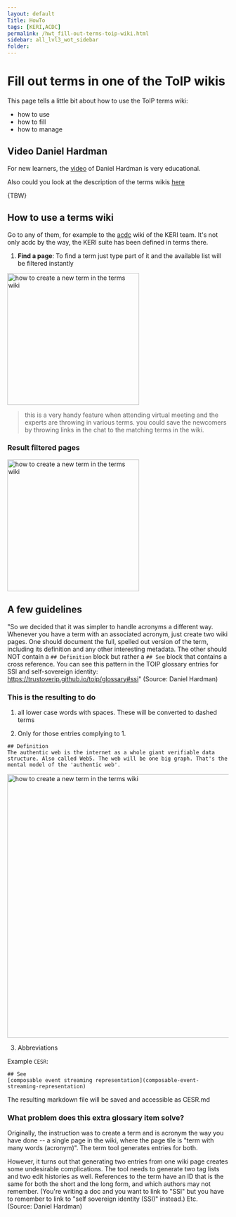```yaml
---
layout: default
Title: HowTo
tags: [KERI,ACDC]
permalink: /hwt_fill-out-terms-toip-wiki.html
sidebar: all_lvl3_wot_sidebar
folder: 
---
```

# Fill out terms in one of the ToIP wikis

This page tells a little bit about how to use the ToIP terms wiki:
- how to use
- how to fill
- how to manage

## Video Daniel Hardman
For new learners, the [video]() of Daniel Hardman is very educational. 

Also could you look at the description of the terms wikis [here]()

{TBW}

## How to use a terms wiki
Go to any of them, for example to the [acdc]() wiki of the KERI team. It's not only acdc by the way, the KERI suite has been defined in terms there.

1. **Find a page**: To find a term just type part of it and the available list will be filtered instantly
<img src="https://raw.githubusercontent.com/WebOfTrust/WOT-terms/gh-pages/images/find-a-page.png" alt="how to create a new term in the terms wiki" width="300">

> this is a very handy feature when attending virtual meeting and the experts are throwing in various terms.
> you could save the newcomers by throwing links in the chat to the matching terms in the wiki. 
### Result filtered pages

<img src="https://raw.githubusercontent.com/WebOfTrust/WOT-terms/gh-pages/images/filter-pages.png" alt="how to create a new term in the terms wiki" width="300">

## A few guidelines

"So we decided that it was simpler to handle acronyms a different way. Whenever you have a term with an associated acronym, just create two wiki pages. One should document the full, spelled out version of the term, including its definition and any other interesting metadata. The other should NOT contain a `## Definition` block but rather a `## See` block that contains a cross reference. You can see this pattern in the TOIP glossary entries for SSI and self-sovereign identity: https://trustoverip.github.io/toip/glossary#ssi" (Source: Daniel Hardman)

### This is the resulting to do

1. all lower case words with spaces. These will be converted to dashed terms

2. Only for those entries complying to 1.


```
## Definition
The authentic web is the internet as a whole giant verifiable data structure. Also called Web5. The web will be one big graph. That's the mental model of the 'authentic web'.
```

<img src="https://raw.githubusercontent.com/WebOfTrust/WOT-terms/gh-pages/images/new-term-wiki-page.png" alt="how to create a new term in the terms wiki" width="600">

3. Abbreviations

Example `CESR`:

```
## See
[composable event streaming representation](composable-event-streaming-representation)
```

The resulting markdown file will be saved and accessible as CESR.md

### What problem does this extra glossary item solve?

Originally, the instruction was to create a term and is acronym the way you have done -- a single page in the wiki, where the page tile is "term with many words (acronym)". The term tool generates entries for both.

However, it turns out that generating two entries from one wiki page creates some undesirable complications. The tool needs to generate two tag lists and two edit histories as well. References to the term have an ID that is the same for both the short and the long form, and which authors may not remember. (You're writing a doc and you want to link to "SSI" but you have to remember to link to "self sovereign identity (SSI)" instead.) Etc.\
(Source: Daniel Hardman)
